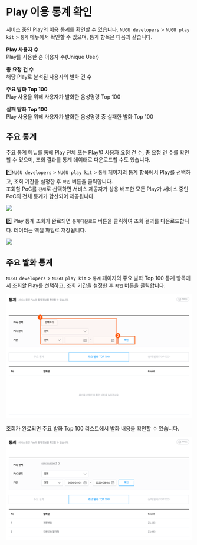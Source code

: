 # Play 이용 통계 확인

서비스 중인 Play의 이용 통계를 확인할 수 있습니다. `NUGU developers` &gt; `NUGU play kit` &gt; `통계` 메뉴에서 확인할 수 있으며, 통계 항목은 다음과 같습니다.

**Play 사용자 수**  
Play를 사용한 순 이용자 수\(Unique User\)

**총 요청 건 수**  
해당 Play로 분석된 사용자의 발화 건 수

**주요 발화 Top 100**  
Play 사용을 위해 사용자가 발화한 음성명령 Top 100

**실패 발화 Top 100**  
Play 사용을 위해 사용자가 발화한 음성명령 중 실패한 발화 Top 100

## 주요 통계 <a id="main-stats"></a>

주요 통계 메뉴를 통해 Play 전체 또는 Play별 사용자 요청 건 수, 총 요청 건 수를 확인할 수 있으며, 조회 결과를 통계 데이터로 다운로드할 수도 있습니다.

1️⃣`NUGU developers` &gt; `NUGU play kit` &gt; `통계` 페이지의 통계 항목에서 Play를 선택하고, 조회 기간을 설정한 후 `확인` 버튼을 클릭합니다.  
조회할 PoC를 `전체`로 선택하면 서비스 제공자가 상용 배포한 모든 Play가 서비스 중인 PoC의 전체 통계가 합산되어 제공됩니다.

![](../../.gitbook/assets/ch5_541_c01-1-20-1-.png)

2️⃣ Play 통계 조회가 완료되면 `통계다운로드` 버튼을 클릭하여 조회 결과를 다운로드합니다. 데이터는 엑셀 파일로 저장됩니다.

![](../../.gitbook/assets/ch5_541_c02-20-2-.png)

## 주요 발화 통계 <a id="utterance-stats"></a>

`NUGU developers` &gt; `NUGU play kit` &gt; `통계` 페이지의 주요 발화 Top 100 통계 항목에서 조회할 Play를 선택하고, 조회 기간을 설정한 후 `확인` 버튼을 클릭합니다.

![](../../.gitbook/assets/assets_-ll_j0vst5q1ujfaettc_-lqfeyfndhaalti4asmp_-lqff97gxuzp1i8n3hnd_ch5_542_c01-1__1.png)

조회가 완료되면 주요 발화 Top 100 리스트에서 발화 내용을 확인할 수 있습니다.

![](../../.gitbook/assets/assets_-ll_j0vst5q1ujfaettc_-lqfeyfndhaalti4asmp_-lqff97k5yxsuch7ghaf_ch5_542_c02-1__1.png)

